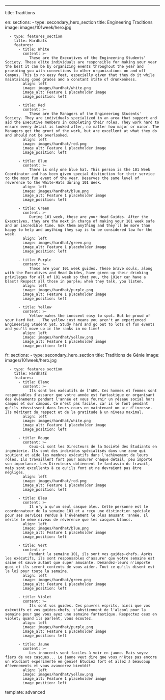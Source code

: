 ---
title: Traditions

en: 
   sections: 
      - type: secondary_hero_section
        title: Engineering Traditions
        image: images/101week/hero.jpg

      - type: features_section
        title: Hardhats
        features:
          - title: White
            content: >-
               These are the Executives of the Engineering Students' Society. These elite individuals are responsible for making your year the best it can be by organizing events throughout the year and providing you with connections to other organizations on and off Campus. This is no easy feat, especially given that they do it while maintaining good grades and a constant state of drunkenness.
            align: left
            image: images/hardhat/white.png
            image_alt: Feature 1 placeholder image
            image_position: left

          - title: Red
            content: >-
               These are the Managers of the Engineering Students' Society. They are individuals specialized in an area that support and aid the Executive members in completing their roles. They work hard to ensure every detail is looked after, no matter how major or minor. The Managers get the grunt of the work, but are excellent at what they do and should not be overlooked.
            align: left
            image: images/hardhat/red.png
            image_alt: Feature 1 placeholder image
            image_position: left
          
          - title: Blue
            content: >-
               There is only one blue hat. This person is the 101 Week Coordinator and has been given special distinction for their service to the most fun event of the year. Deserves the same level of reverence to the White-Hats during 101 Week.
            align: left
            image: images/hardhat/blue.png
            image_alt: Feature 1 placeholder image
            image_position: left

          - title: Green
            content: >-
               During 101 week, these are your Head Guides. After the Executives, they are the next in charge of making your 101 week safe and an incredible time. Ask them anything and they'll be more than happy to help and anything they say is to be considered law for the week.
            align: left
            image: images/hardhat/green.png
            image_alt: Feature 1 placeholder image
            image_position: left

          - title: Purple
            content: >-
               These are your 101 week guides. These brave souls, along with the Executives and Head Guides, have given up their drinking privileges for all of 101 week so that you, the 101er can have a blast! Respect all those in purple; when they talk, you listen.
            align: left
            image: images/hardhat/purple.png
            image_alt: Feature 1 placeholder image
            image_position: left

          - title: Yellow
            content: >-
               Yellow makes the innocent easy to spot. But be proud of your Hard Hat... The yellow just means you aren't an experienced Engineering Student yet. Study hard and go out to lots of fun events and you'll move up in the ranks in no time!
            align: left
            image: images/hardhat/yellow.png
            image_alt: Feature 1 placeholder image
            image_position: left

fr: 
   sections:
      - type: secondary_hero_section
        title: Traditions de Génie
        image: images/101week/hero.jpg

      - type: features_section
        title: Hardhats
        features:
          - title: Blanc
            content: >-
               Ils sont les exécutifs de l'AEG. Ces hommes et femmes sont responsables d'assurer que votre année est fantastique en organisant des événements pendant l'année et vous fournir un réseau social hors campus et sur campus. Ce n'est pas facile, car is le font pendant qu'ils réussissent dans leurs cours en maintenant un air d'ivresse. Ils méritent du respect et de la gratitude à un niveau maximal. 
            align: left
            image: images/hardhat/white.png
            image_alt: Feature 1 placeholder image
            image_position: left

          - title: Rouge
            content: >-
               Ceux-ci sont les Directeurs de la Société des Étudiants en ingénierie. Ils sont des individus spécialisés dans une zone qui soutient et aide les membres exécutifs dans l'achèvement de leurs rôles. Ils travaillent fort pour assurer chaque détail, peu importe son importance. Les Directeurs obtiennent le fantassin du travail, mais sont excellents à ce qu'ils font et ne devraient pas être négligés.
            align: left
            image: images/hardhat/red.png
            image_alt: Feature 1 placeholder image
            image_position: left
          
          - title: Bleu
            content: >-
               Il n'y a qu'un seul casque bleu. Cette personne est le coordonnateur de la semaine 101 et a reçu une distinction spéciale pour ses services rendus à l'évènement le plus amusant 'année. Il mérite le même niveau de révérence que les casques blancs.
            align: left
            image: images/hardhat/blue.png
            image_alt: Feature 1 placeholder image
            image_position: left

          - title: Vert
            content: >-
               Pendant la semaine 101, ils sont vos guides-chefs. Après les exécutifs, ils sont responsables d'assurer que votre semaine est saine et sauve autant que super amusante. Demandez-leurs n'importe quoi et ils seront contents de vous aider. Tout ce qu'ils disent est la loi pour toute la semaine.
            align: left
            image: images/hardhat/green.png
            image_alt: Feature 1 placeholder image
            image_position: left

          - title: Violet
            content: >-
               Ils sont vos guides. Ces pauvres esprits, ainsi que vos exécutifs et vos guides-chefs, s'abstiennent de l'alcool pour la semaine pour que vous ayez une semaine fantastique. Respectez ceux en violet; quand ils parlent, vous écoutez.
            align: left
            image: images/hardhat/purple.png
            image_alt: Feature 1 placeholder image
            image_position: left

          - title: Jaune
            content: >-
               Les innocents sont faciles à voir en jaune. Mais soyez fiers de vos casques... Le jaune veut dire que vous n'êtes pas encore un étudiant expérimenté en génie! Étudiez fort et allez à beaucoup d'évènements et vous avancerez bientôt!
            align: left
            image: images/hardhat/yellow.png
            image_alt: Feature 1 placeholder image
            image_position: left

template: advanced

